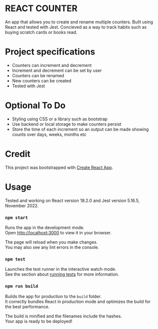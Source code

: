 # REACT COUNTER

An app that allows you to create and rename multiple counters. Built using React and tested with Jest. Concieved as a way to track habits such as buying scratch cards or books read.

<!-- # Hosted

https://russellshire.github.io/react-counter/ -->

# Project specifications

- Counters can increment and decrement
- Increment and decrement can be set by user
- Counters can be renamed
- New counters can be created
- Tested with Jest

# Optional To Do

- Styling using CSS or a library such as bootstrap
- Use backend or local storage to make counters persist
- Store the time of each increment so an output can be made showing counts over days, weeks, months etc

# Credit

This project was bootstrapped with [Create React App](https://github.com/facebook/create-react-app).

# Usage

Tested and working on React version 18.2.0 and Jest version 5.16.5, November 2022.

### `npm start`

Runs the app in the development mode.\
Open [http://localhost:3000](http://localhost:3000) to view it in your browser.

The page will reload when you make changes.\
You may also see any lint errors in the console.

### `npm test`

Launches the test runner in the interactive watch mode.\
See the section about [running tests](https://facebook.github.io/create-react-app/docs/running-tests) for more information.

### `npm run build`

Builds the app for production to the `build` folder.\
It correctly bundles React in production mode and optimizes the build for the best performance.

The build is minified and the filenames include the hashes.\
Your app is ready to be deployed!
